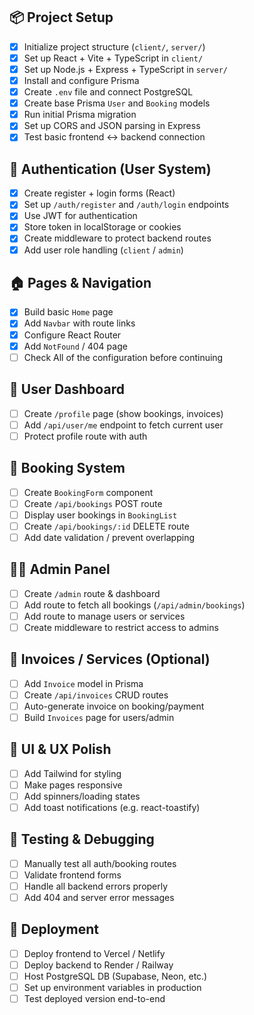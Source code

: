 ## 📦 Project Setup
- [x] Initialize project structure (`client/`, `server/`)
- [x] Set up React + Vite + TypeScript in `client/`
- [x] Set up Node.js + Express + TypeScript in `server/`
- [x] Install and configure Prisma
- [x] Create `.env` file and connect PostgreSQL
- [x] Create base Prisma `User` and `Booking` models
- [x] Run initial Prisma migration
- [x] Set up CORS and JSON parsing in Express
- [x] Test basic frontend ↔ backend connection

## 🔐 Authentication (User System)
- [x] Create register + login forms (React)
- [x] Set up `/auth/register` and `/auth/login` endpoints
- [x] Use JWT for authentication
- [x] Store token in localStorage or cookies
- [x] Create middleware to protect backend routes
- [x] Add user role handling (`client` / `admin`)

## 🏠 Pages & Navigation
- [x] Build basic `Home` page
- [x] Add `Navbar` with route links
- [x] Configure React Router
- [x] Add `NotFound` / 404 page
- [ ] Check All of the configuration before continuing

## 👤 User Dashboard
- [ ] Create `/profile` page (show bookings, invoices)
- [ ] Add `/api/user/me` endpoint to fetch current user
- [ ] Protect profile route with auth

## 📅 Booking System
- [ ] Create `BookingForm` component
- [ ] Create `/api/bookings` POST route
- [ ] Display user bookings in `BookingList`
- [ ] Create `/api/bookings/:id` DELETE route
- [ ] Add date validation / prevent overlapping

## 🧑‍💼 Admin Panel
- [ ] Create `/admin` route & dashboard
- [ ] Add route to fetch all bookings (`/api/admin/bookings`)
- [ ] Add route to manage users or services
- [ ] Create middleware to restrict access to admins

## 🧾 Invoices / Services (Optional)
- [ ] Add `Invoice` model in Prisma
- [ ] Create `/api/invoices` CRUD routes
- [ ] Auto-generate invoice on booking/payment
- [ ] Build `Invoices` page for users/admin

## 🎨 UI & UX Polish
- [ ] Add Tailwind for styling
- [ ] Make pages responsive
- [ ] Add spinners/loading states
- [ ] Add toast notifications (e.g. react-toastify)

## 🧪 Testing & Debugging
- [ ] Manually test all auth/booking routes
- [ ] Validate frontend forms
- [ ] Handle all backend errors properly
- [ ] Add 404 and server error messages

## 🚀 Deployment
- [ ] Deploy frontend to Vercel / Netlify
- [ ] Deploy backend to Render / Railway
- [ ] Host PostgreSQL DB (Supabase, Neon, etc.)
- [ ] Set up environment variables in production
- [ ] Test deployed version end-to-end